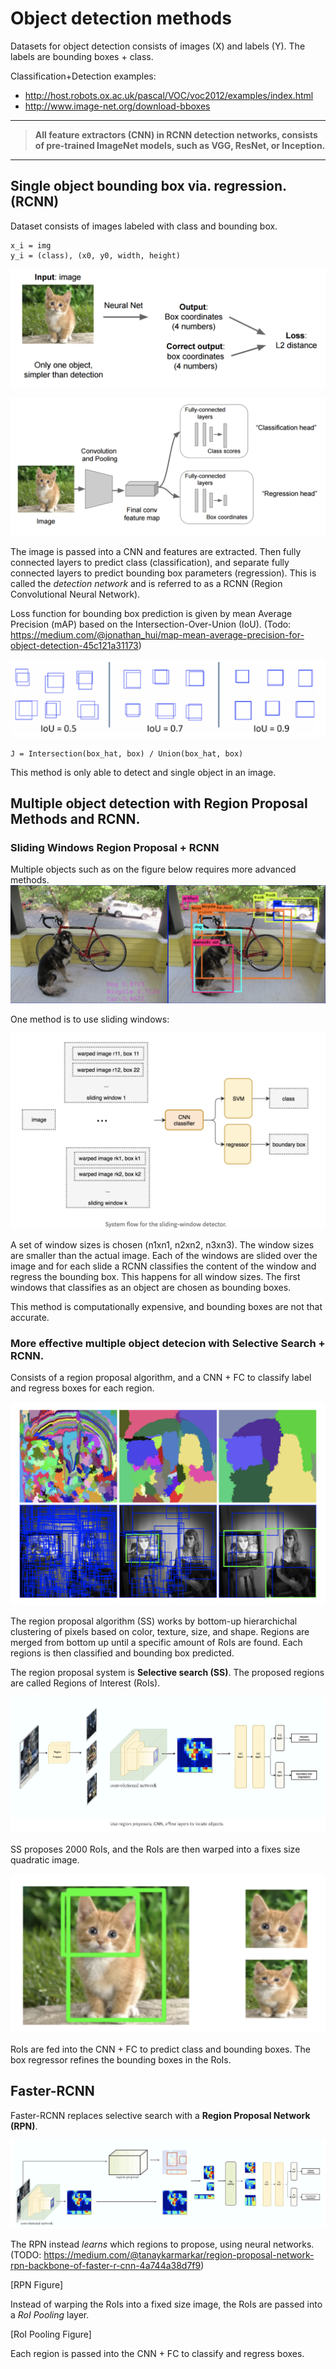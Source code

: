 # Object detection methods

Datasets for object detection consists of images (X) and labels (Y). The labels are bounding boxes + class.

Classification+Detection examples:

* http://host.robots.ox.ac.uk/pascal/VOC/voc2012/examples/index.html
* http://www.image-net.org/download-bboxes

___
>**All feature extractors (CNN) in RCNN detection networks, consists of pre-trained ImageNet models, such as VGG, ResNet, or Inception.**
___

## Single object bounding box via. regression. (RCNN)
Dataset consists of images labeled with class and bounding box.

    x_i = img
    y_i = (class), (x0, y0, width, height)

![Input image with ground-truth bounding box](figures/classification_localization1.png)

![Architecture for classifcation and localization](figures/classification_localization2.png)

The image is passed into a CNN and features are extracted. Then fully connected layers to predict class (classification), and separate fully connected layers to predict bounding box parameters (regression).
This is called the _detection network_ and is referred to as a RCNN (Region Convolutional Neural Network).

Loss function for bounding box prediction is given by mean Average Precision (mAP) based on the Intersection-Over-Union (IoU).
(Todo: https://medium.com/@jonathan_hui/map-mean-average-precision-for-object-detection-45c121a31173)

![IoU](figures/IoU.png)

    J = Intersection(box_hat, box) / Union(box_hat, box)

This method is only able to detect and single object in an image.

## Multiple object detection with Region Proposal Methods  and RCNN.

### Sliding Windows Region Proposal + RCNN
Multiple objects such as on the figure below requires more advanced methods.
![Inputs images with ground-truth bounding boxes.](figures/input_label.png)

One method is to use sliding windows:

![Sliding_Windows](figures/sliding_window.png)

A set of window sizes is chosen (n1xn1, n2xn2, n3xn3). The window sizes are smaller than the actual image. Each of the windows are slided over the image and for each slide a RCNN classifies the content of the window and regress the bounding box. This happens for all window sizes. The first windows that classifies as an object are chosen as bounding boxes.

This method is computationally expensive, and bounding boxes are not that accurate.


### More effective multiple object detecion with Selective Search + RCNN.
Consists of a region proposal algorithm, and a CNN + FC to classify label and regress boxes for each region.

![SS](figures/selective_search.png)

The region proposal algorithm (SS) works by bottom-up hierarchichal clustering of pixels based on color, texture, size, and shape. Regions are merged from bottom up until a specific amount of RoIs are found. Each regions is then classified and bounding box predicted.

The region proposal system is **Selective search (SS)**. The proposed regions are called Regions of Interest (RoIs).

![RCNN](figures/rcnn.png)

SS proposes 2000 RoIs, and the RoIs are then warped into a fixes size quadratic image.

![RoI Warping](figures/roi_warping.png)

RoIs are fed into the CNN + FC to predict class and bounding boxes. The box regressor refines the bounding boxes in the RoIs.

## Faster-RCNN
Faster-RCNN replaces selective search with a **Region Proposal Network (RPN)**.

![Faster-RCNN](figures/faster-rcnn.png)

The RPN instead _learns_ which regions to propose, using neural networks. (TODO: https://medium.com/@tanaykarmarkar/region-proposal-network-rpn-backbone-of-faster-r-cnn-4a744a38d7f9)

[RPN Figure]

Instead of warping the RoIs into a fixed size image, the RoIs are passed into a _RoI Pooling_ layer.

[RoI Pooling Figure]

Each region is passed into the CNN + FC to classify and regress boxes.
